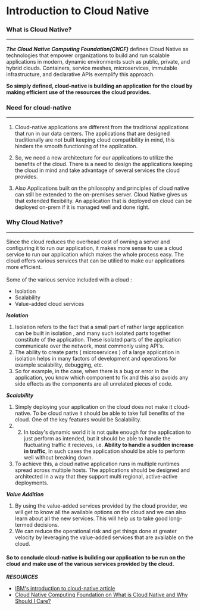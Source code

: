 # Introduction to Cloud Native #

### **What is Cloud Native?**  <hr/>

***The Cloud Native Computing Foundation(CNCF)***  defines Cloud Native as technologies that empower organizations to build and run scalable applications in modern, dynamic environments 
such as public, private, and hybrid clouds. Containers, service meshes, microservices, immutable infrastructure, and declarative APIs exemplify this approach.

**So simply defined, cloud-native is building an application for the cloud by making efficient use of the resources the cloud provides.** 

### **Need for cloud-native**  <hr/>

1) Cloud-native applications are different from the traditional applications that run in our data centers. 
The applications that are designed traditionally  are not built keeping cloud compatibility in mind, this hinders the smooth functioning of the application.<br/>

2) So, we need a new architecture for our applications to utilize the benefits of the cloud. There is a need to design the applications keeping the cloud in mind and take advantage of several services the cloud provides.<br/>

3) Also Applications built on the philosophy and principles of cloud native can still be extended to the on-premises server. Cloud Native gives us that extended flexibility. An application that is deployed on cloud can be deployed on-prem if it is managed well and done right.



### **Why Cloud Native?**   <hr/>

Since the cloud reduces the overhead cost of owning a server and configuring it to run our application, it makes more sense to use a cloud service to run our application which makes the whole process easy.
The cloud offers various services that can be utilied to make our applications more efficient.<br/><br/>
Some of the various service included with a cloud : 
- Isolation
- Scalability
- Value-added cloud services 

***Isolation***
1) Isolation refers to the fact that a small part of rather large application can be built in isolation , and many such isolated parts together constitute of the application. These isolated parts of the application communicate over the network, most commonly using API's.
2) The ability to create parts ( microservices ) of a large application in isolation helps in many factors of development and operations for example scalability, debugging, etc.
3) So for example, in the case, when there is a bug or error in the application, you know which component to fix and this also avoids any side effects as the components are all unrelated pieces of code.

***Scalability***
1) Simply deploying your application on the cloud does not make it cloud-native. To be cloud native it should be able to take full benefits of the cloud. One of the key features would be Scalability.
2) 2) In today's dynamic world it is not quite enough for the application to just perform as intended, but it should be able to handle the fluctuating traffic it recieves, i.e. **Ability to handle a sudden increase in traffic**, In such cases the application should be able to perform well without breaking down.
3) To achieve this, a cloud native application runs in multiple runtimes spread across multiple hosts. The applications should be designed and architected in a way that they support multi regional, active-active deployments.

***Value Addition***
1) By using the value-added services provided by the cloud provider, we will get to know all the available options on the cloud and we can also learn about all the new services. This will help us to take good long-termed decisions.
2) We can reduce the operational risk and get things done at greater velocity by leveraging the value-added services that are available on the cloud.

#### So to conclude cloud-native is building our application to be run on the cloud and make use of the various services provided by the cloud. ####

***RESOURCES***
- [IBM's introduction to cloud-native article](https://ibm.github.io/cloud-enterprise-examples/concepts/cloud-native-overview/)
- [Cloud Native Computing Foundation on What is Cloud Native and Why Should I Care?](https://www.youtube.com/watch?v=d_8Vly4_ofo)
